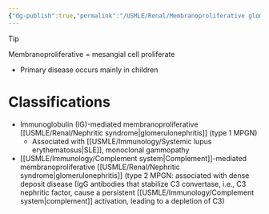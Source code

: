 ```yaml
---
{"dg-publish":true,"permalink":"/USMLE/Renal/Membranoproliferative glomerulonephritis/"}
---
```


>[!tip] 
>Membranoproliferative = mesangial cell proliferate
- Primary disease occurs mainly in children
# Classifications
- Immunoglobulin (IG)-mediated membranoproliferative [[USMLE/Renal/Nephritic syndrome\|glomerulonephritis]] (type 1 MPGN)
	- Associated with [[USMLE/Immunology/Systemic lupus erythematosus\|SLE]], monoclonal gammopathy
- [[USMLE/Immunology/Complement system\|Complement]]-mediated membranoproliferative [[USMLE/Renal/Nephritic syndrome\|glomerulonephritis]] (type 2 MPGN: associated with dense deposit disease (IgG antibodies that stabilize C3 convertase, i.e., C3 nephritic factor, cause a persistent [[USMLE/Immunology/Complement system\|complement]] activation, leading to a depletion of C3)
